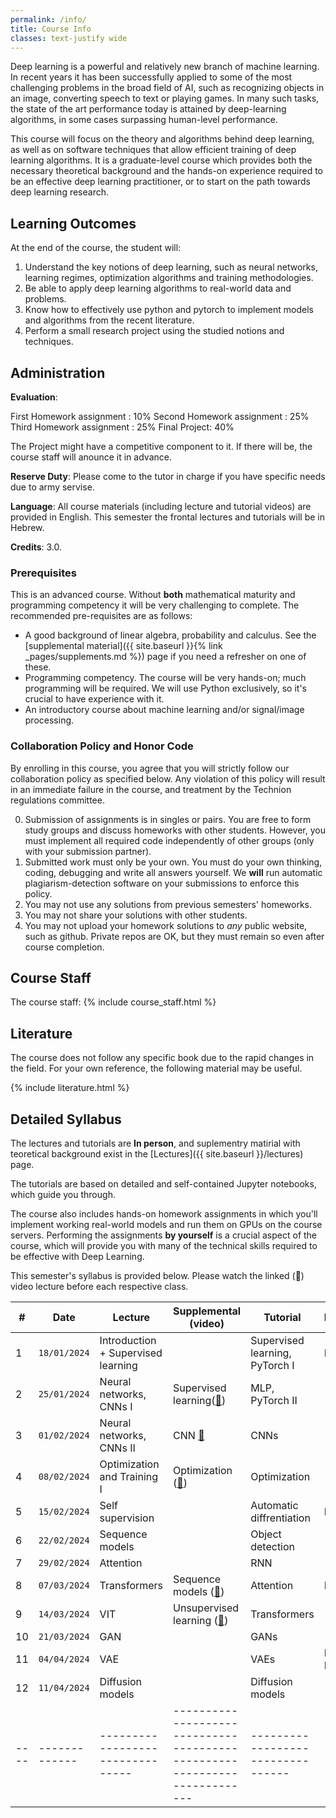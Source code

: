 ```yaml
---
permalink: /info/
title: Course Info
classes: text-justify wide
---
```


Deep learning is a powerful and relatively new branch of machine learning. In
recent years it has been successfully applied to some of the most challenging
problems in the broad field of AI, such as recognizing objects in an image,
converting speech to text or playing games. In many such tasks, the state of
the art performance today is attained by deep-learning algorithms, in some
cases surpassing human-level performance.

This course will focus on the theory and algorithms behind deep learning, as
well as on software techniques that allow efficient training of
deep learning algorithms. It is a graduate-level course which provides both the
necessary theoretical background and the hands-on experience required to be an
effective deep learning practitioner, or to start on the path towards deep
learning research.

## Learning Outcomes

At the end of the course, the student will:

1.	Understand the key notions of deep learning, such as neural networks,
    learning regimes, optimization algorithms and training methodologies.
1.  Be able to apply deep learning algorithms to real-world data and problems.
1.	Know how to effectively use python and pytorch to implement models and
    algorithms from the recent literature.
1.	Perform a small research project using the studied notions and techniques.


## Administration

**Evaluation**: 

First Homework assignment : 10% 
Second Homework assignment : 25%
Third Homework assignment : 25%
Final Project: 40%

The Project might have a competitive component to it. If there will be, the course staff will anounce it in advance.

**Reserve Duty**: Please come to the tutor in charge if you have specific needs due to army servise.

**Language**: All course materials (including lecture and tutorial videos) are provided in English.
This semester the frontal lectures and tutorials will be in Hebrew.

**Credits**: 3.0.


### Prerequisites

This is an advanced course. Without **both** mathematical maturity and
programming competency it will be very challenging to complete.
The recommended pre-requisites are as follows:

- A good background of linear algebra, probability and calculus. See the
  [supplemental material]({{ site.baseurl }}{% link _pages/supplements.md %})
  page if you need a refresher on one of these.
- Programming competency. The course will be very hands-on; much programming
  will be required.  We will use Python exclusively, so it's crucial to have
  experience with it.
- An introductory course about machine learning and/or signal/image processing.

### Collaboration Policy and Honor Code

By enrolling in this course, you agree that you will strictly follow our
collaboration policy as specified below. Any violation of this policy will
result in an immediate failure in the course, and treatment by the Technion
regulations committee.

0. Submission of assignments is in singles or pairs.
   You are free to form study groups and discuss homeworks with other students.
   However, you must implement all required code independently of other groups
   (only with your submission partner).
1. Submitted work must only be your own. You must do your own thinking,
   coding, debugging and write all answers yourself. We **will** run automatic
   plagiarism-detection software on your submissions to enforce this policy.
3. You may not use any solutions from previous semesters' homeworks.
4. You may not share your solutions with other students.
5. You may not upload your homework solutions to *any* public website, such as
   github. Private repos are OK, but they must remain so even after course completion.

## Course Staff
The course staff:
{% include course_staff.html %}

## Literature

The course does not follow any specific book due to the rapid changes in the field.
For your own reference, the following material may be useful.

{% include literature.html %}

## Detailed Syllabus


The lectures and tutorials are **In person**, and suplementry matirial with teoretical background 
exist in the [Lectures]({{ site.baseurl }}/lectures) page.

The tutorials are based on detailed and self-contained Jupyter notebooks, which guide you through.

The course also includes hands-on homework assignments in which you'll
implement working real-world models and run them on GPUs on the course servers.
Performing the assignments **by yourself**  is a crucial aspect of the course, which
will provide you with many of the technical skills required to be effective
with Deep Learning.

This semester's syllabus is provided below. Please watch the linked (🔗) video
lecture before each respective class.

| #    | Date             | Lecture                             | Supplemental (video)                                                      | Tutorial                          | Homework    |
| ---- | -------------    | -------------------------------     | ------------------------------------------------------------------------- | --------------------------------- | ----------  |
| 1    | `18/01/2024`     | Introduction + Supervised learning  |                                                                           | Supervised learning, PyTorch I 	|    HW1      |
| 2    | `25/01/2024`     | Neural networks, CNNs I             | Supervised learning([🔗]({{site.baseurl}}/lectures/02-supervised/))       | MLP, PyTorch II                   |             |
| 3    | `01/02/2024`     | Neural networks, CNNs II            | CNN    [🔗]({{site.baseurl}}/lectures/03-neural_nets/)                    | CNNs                              |             |
| 4    | `08/02/2024`     | Optimization and Training I         | Optimization ([🔗]({{site.baseurl}}/lectures/04-optimization/))           | Optimization                      |             |
| 5    | `15/02/2024`     | Self supervision                    |                                                                           | Automatic diffrentiation      	|     HW2     |
| 6    | `22/02/2024`     | Sequence models                     |                                                                           | Object detection					|             |
| 7    | `29/02/2024`     | Attention                           |                                                                           | RNN			    				|             |
| 8    | `07/03/2024`     | Transformers  	                    | Sequence models ([🔗]({{site.baseurl}}/lectures/05-sequence/))            | Attention                 		|    HW3      |
| 9    | `14/03/2024`     | VIT       		           			| Unsupervised learning ([🔗]({{site.baseurl}}/lectures/06-unsupervised/))  | Transformers	           		    |             |
| 10   | `21/03/2024`     | GAN                                 |                                                                           | GANs			                	|             |
| 11   | `04/04/2024`     | VAE                                 |                                                                           | VAEs	                   	    	|Final Project|
| 12   | `11/04/2024`     | Diffusion models                    |                                                                           | Diffusion models                  |             | 
| ---- | -------------    | --------------------------------    | ------------------------------------------------------------------------- | --------------------------------- | ----------- |

